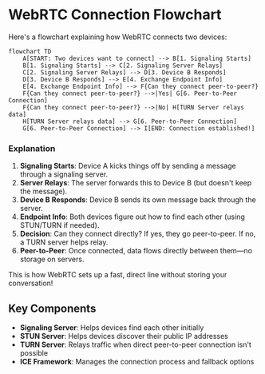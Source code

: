 # WebRTC Connection Flowchart

Here's a flowchart explaining how WebRTC connects two devices:

```mermaid
flowchart TD
    A[START: Two devices want to connect] --> B[1. Signaling Starts]
    B[1. Signaling Starts] --> C[2. Signaling Server Relays]
    C[2. Signaling Server Relays] --> D[3. Device B Responds]
    D[3. Device B Responds] --> E[4. Exchange Endpoint Info]
    E[4. Exchange Endpoint Info] --> F{Can they connect peer-to-peer?}
    F{Can they connect peer-to-peer?} -->|Yes| G[6. Peer-to-Peer Connection]
    F{Can they connect peer-to-peer?} -->|No| H[TURN Server relays data]
    H[TURN Server relays data] --> G[6. Peer-to-Peer Connection]
    G[6. Peer-to-Peer Connection] --> I[END: Connection established!]
```

### Explanation

1. **Signaling Starts**: Device A kicks things off by sending a message through a signaling server.
2. **Server Relays**: The server forwards this to Device B (but doesn't keep the message).
3. **Device B Responds**: Device B sends its own message back through the server.
4. **Endpoint Info**: Both devices figure out how to find each other (using STUN/TURN if needed).
5. **Decision**: Can they connect directly? If yes, they go peer-to-peer. If no, a TURN server helps relay.
6. **Peer-to-Peer**: Once connected, data flows directly between them—no storage on servers.

This is how WebRTC sets up a fast, direct line without storing your conversation!

## Key Components

- **Signaling Server**: Helps devices find each other initially
- **STUN Server**: Helps devices discover their public IP addresses
- **TURN Server**: Relays traffic when direct peer-to-peer connection isn't possible
- **ICE Framework**: Manages the connection process and fallback options